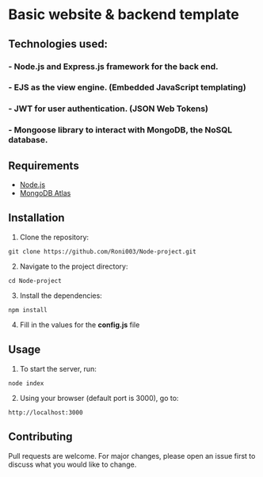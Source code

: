 # Basic website & backend template
## Technologies used:
### - Node.js and Express.js framework for the back end. 
### - EJS as the view engine. (Embedded JavaScript templating)
### - JWT for user authentication. (JSON Web Tokens)
### - Mongoose library to interact with MongoDB, the NoSQL database.

## Requirements
+ [Node.js](https://nodejs.org/en/download/current)
+ [MongoDB Atlas](https://www.mongodb.com/atlas)

## Installation
1. Clone the repository:
```
git clone https://github.com/Roni003/Node-project.git
```
2. Navigate to the project directory:
```
cd Node-project
```
3. Install the dependencies:
```
npm install
```
4. Fill in the values for the **config.js** file

## Usage
1. To start the server, run:
```
node index
```
2. Using your browser (default port is 3000), go to:
```
http://localhost:3000
```

## Contributing
Pull requests are welcome. For major changes, please open an issue first to discuss what you would like to change.
